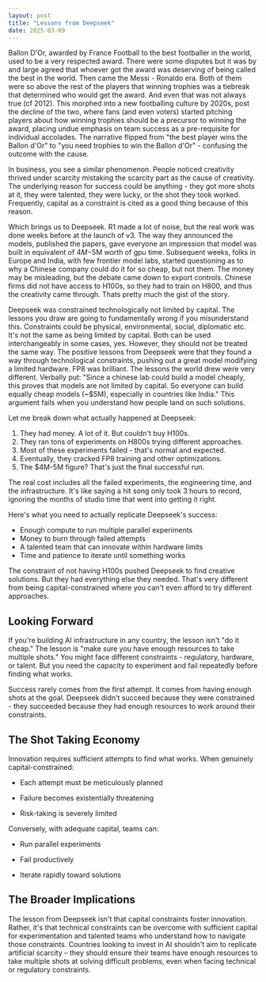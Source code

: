 ```yaml
---
layout: post
title: "Lessons from Deepseek"
date: 2025-03-09
---
```

Ballon D'Or, awarded by France Football to the best footballer in the world, used to be a very respected award. There were some disputes but it was by and large agreed that whoever got the award was deserving of being called the best in the world. Then came the Messi - Ronaldo era. Both of them were so above the rest of the players that winning trophies was a tiebreak that determined who would get the award. And even that was not always true (cf 2012). This morphed into a new footballing culture by 2020s, post the decline of the two, where fans (and even voters) started pitching players about how winning trophies should be a precursor to winning the award, placing undue emphasis on team success as a pre-requisite for individual accolades. The narrative flipped from "the best player wins the Ballon d'Or" to "you need trophies to win the Ballon d'Or" - confusing the outcome with the cause.

In business, you see a similar phenomenon. People noticed creativity thrived under scarcity mistaking the scarcity part as the cause of creativity. The underlying reason for success could be anything - they got more shots at it, they were talented, they were lucky, or the shot they took worked. Frequently, capital as a constraint is cited as a good thing because of this reason. 

Which brings us to Deepseek. R1 made a lot of noise, but the real work was done weeks before at the launch of v3. The way they announced the models, published the papers, gave everyone an impression that model was built in equivalent of $4M-$5M worth of gpu time. Subsequent weeks, folks in Europe and India, with few frontier model labs, started questioning as to why a Chinese company could do it for so cheap, but not them. The money may be misleading, but the debate came down to export controls. Chinese firms did not have access to H100s, so they had to train on H800, and thus the creativity came through. Thats pretty much the gist of the story. 

Deepseek was constrained technologically not limited by capital. The lessons you draw are going to fundamentally wrong if you misunderstand this. Constraints could be physical, environmental, social, diplomatic etc. It's not the same as being limited by capital. Both can be used interchangeably in some cases, yes. However, they should not be treated the same way. The positive lessons from Deepseek were that they found a way through technological constraints, pushing out a great model modifying a limited hardware. FP8 was brilliant. The lessons the world drew were very different. Verbally put: "Since a chinese lab could build a model cheaply, this proves that models are not limited by capital. So everyone can build equally cheap models (~$5M), especially in countries like India." This argument fails when you understand how people land on such solutions. 

Let me break down what actually happened at Deepseek:

1. They had money. A lot of it. But couldn't buy H100s.
2. They ran tons of experiments on H800s trying different approaches.
3. Most of these experiments failed - that's normal and expected.
4. Eventually, they cracked FP8 training and other optimizations.
5. The $4M-5M figure? That's just the final successful run.

The real cost includes all the failed experiments, the engineering time, and the infrastructure. It's like saying a hit song only took 3 hours to record, ignoring the months of studio time that went into getting it right.

Here's what you need to actually replicate Deepseek's success:

- Enough compute to run multiple parallel experiments
- Money to burn through failed attempts
- A talented team that can innovate within hardware limits
- Time and patience to iterate until something works

The constraint of not having H100s pushed Deepseek to find creative solutions. But they had everything else they needed. That's very different from being capital-constrained where you can't even afford to try different approaches.

## Looking Forward

If you're building AI infrastructure in any country, the lesson isn't "do it cheap." The lesson is "make sure you have enough resources to take multiple shots." You might face different constraints - regulatory, hardware, or talent. But you need the capacity to experiment and fail repeatedly before finding what works.

Success rarely comes from the first attempt. It comes from having enough shots at the goal. Deepseek didn't succeed because they were constrained - they succeeded because they had enough resources to work around their constraints.

## The Shot Taking Economy

Innovation requires sufficient attempts to find what works. When genuinely capital-constrained:

- Each attempt must be meticulously planned

- Failure becomes existentially threatening

- Risk-taking is severely limited

Conversely, with adequate capital, teams can:

- Run parallel experiments

- Fail productively

- Iterate rapidly toward solutions

## The Broader Implications

The lesson from Deepseek isn't that capital constraints foster innovation. Rather, it's that technical constraints can be overcome with sufficient capital for experimentation and talented teams who understand how to navigate those constraints. Countries looking to invest in AI shouldn't aim to replicate artificial scarcity – they should ensure their teams have enough resources to take multiple shots at solving difficult problems, even when facing technical or regulatory constraints.



